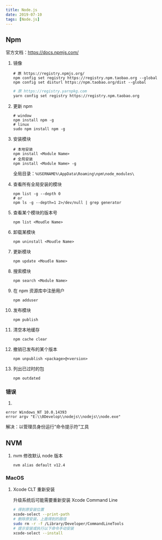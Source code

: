 ```yaml
---
title: Node.js
date: 2019-07-10
tags: [Node.js]
---
```


## Npm

官方文档：https://docs.npmjs.com/

1. 镜像

   ```shell
   # 原 https://registry.npmjs.org/
   npm config set registry https://registry.npm.taobao.org --global
   npm config set disturl https://npm.taobao.org/dist --global
   ```

   ```bash
   # 原 https://registry.yarnpkg.com
   yarn config set registry https://registry.npm.taobao.org
   ```

2. 更新 npm

   ```shell
   # window
   npm install npm -g
   # linux
   sudo npm install npm -g
   ```

3. 安装模块

   ```shell
   # 本地安装
   npm install <Module Name>
   # 全局安装
   npm install <Module Name> -g
   ```

   全局目录：`%USERNAME%\AppData\Roaming\npm\node_modules\`

4. 查看所有全局安装的模块

   ```shell
   npm list -g --depth 0
   # or
   npm ls -g --depth=1 2>/dev/null | grep generator
   ```

5. 查看某个模块的版本号

   ```shell
   npm list <Moudle Name>
   ```

6. 卸载某模块

   ```shell
   npm uninstall <Moudle Name>
   ```

7. 更新模块

   ```shell
   npm update <Moudle Name>
   ```

8. 搜索模块

   ```shell
   npm search <Module Name>
   ```

9. 在 npm 资源库中注册用户

   ```shell
   npm adduser
   ```

10. 发布模块

    ```shell
    npm publish
    ```

11. 清空本地缓存

    ```shell
    npm cache clear
    ```

12. 撤销已发布的某个版本

    ```shell
    npm unpublish <package>@<version>
    ```

13. 列出已过时的包

    ```shell
    npm outdated
    ```

### 错误

1. 

   ```shell
   error Windows_NT 10.0.14393
   error argv "E:\\0Develop\\nodejs\\nodejs\\node.exe"
   ```

   解决：以管理员身份运行“命令提示符”工具

## NVM

1. nvm 修改默认 node 版本

   ```shell
   nvm alias default v12.4
   ```


### MacOS

1. Xcode CLT 重新安装

   升级系统后可能需要重新安装 Xcode Command Line

   ```bash
   # 得到原安装位置
   xcode-select --print-path
   # 删除原安装，上面得到的路径
   sudo rm -r -f /Library/Developer/CommandLineTools
   # 提示安装或执行以下命令手动安装
   xcode-select --install
   ```
